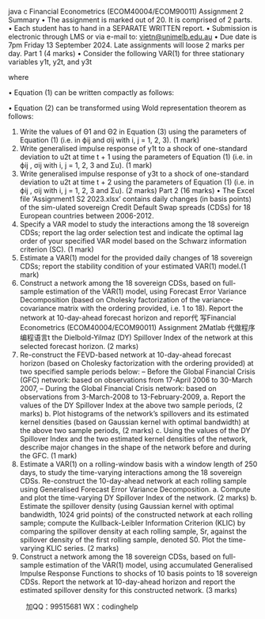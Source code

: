 java c
Financial Econometrics (ECOM40004/ECOM90011)
Assignment 2
Summary
• The assignment is marked out of 20. It is comprised of 2 parts.
• Each student has to hand in a SEPARATE WRITTEN report.
• Submission is electronic through LMS or via e-mail to: vietn@unimelb.edu.au
• Due date is 7pm Friday 13 September 2024. Late assignments will loose 2 marks per day.
Part 1 (4 marks)
• Consider the following VAR(1) for three stationary variables y1t, y2t, and y3t

where

• Equation (1) can be written compactly as follows:

• Equation (2) can be transformed using Wold representation theorem as follows:

1. Write the values of Θ1 and Θ2 in Equation (3) using the parameters of Equation (1) (i.e. in ϕij and σij with i, j = 1, 2, 3). (1 mark)
2. Write generalised impulse response of y1t to a shock of one-standard deviation to u2t at time t + 1 using the parameters of Equation (1) (i.e. in ϕij , σij with i, j = 1, 2, 3 and Σu). (1 mark)
3. Write generalised impulse response of y3t to a shock of one-standard deviation to u2t at time t + 2 using the parameters of Equation (1) (i.e. in ϕij , σij with i, j = 1, 2, 3 and Σu). (2 marks)
Part 2 (16 marks)
• The Excel file ‘Assignment1 S2 2023.xlsx’ contains daily changes (in basis points) of the sim-ulated sovereign Credit Default Swap spreads (CDSs) for 18 European countries between 2006-2012.
1. Specify a VAR model to study the interactions among the 18 sovereign CDSs; report the lag order selection test and indicate the optimal lag order of your specified VAR model based on the Schwarz information criterion (SC). (1 mark)
2. Estimate a VAR(1) model for the provided daily changes of 18 sovereign CDSs; report the stability condition of your estimated VAR(1) model.(1 mark)
3. Construct a network among the 18 sovereign CDSs, based on full-sample estimation of the VAR(1) model, using Forecast Error Variance Decomposition (based on Cholesky factorization of the variance-covariance matrix with the ordering provided, i.e. 1 to 18). Report the network at 10-day-ahead forecast horizon and repor代 写Financial Econometrics (ECOM40004/ECOM90011) Assignment 2Matlab
代做程序编程语言t the Dielbold-Yilmaz (DY) Spillover Index of the network at this selected forecast horizon. (2 marks)
4. Re-construct the FEVD-based network at 10-day-ahead forecast horizon (based on Cholesky factorization with the ordering provided) at two specified sample periods below:
– Before the Global Financial Crisis (GFC) network: based on observations from 17-April 2006 to 30-March 2007,
– During the Global Financial Crisis network: based on observations from 3-March-2008 to 13-February-2009,
a. Report the values of the DY Spillover Index at the above two sample periods, (2 marks)
b. Plot histograms of the network’s spillovers and its estimated kernel densities (based on Gaussian kernel with optimal bandwidth) at the above two sample periods, (2 marks)
c. Using the values of the DY Spillover Index and the two estimated kernel densities of the network, describe major changes in the shape of the network before and during the GFC. (1 mark)
5. Estimate a VAR(1) on a rolling-window basis with a window length of 250 days, to study the time-varying interactions among the 18 sovereign CDSs. Re-construct the 10-day-ahead network at each rolling sample using Generalised Forecast Error Variance Decomposition.
a. Compute and plot the time-varying DY Spillover Index of the network. (2 marks)
b. Estimate the spillover density (using Gaussian kernel with optimal bandwidth, 1024 grid points) of the constructed network at each rolling sample; compute the Kullback-Leibler Information Criterion (KLIC) by comparing the spillover density at each rolling sample, Sr, against the spillover density of the first rolling sample, denoted S0. Plot the time-varying KLIC series. (2 marks)
6. Construct a network among the 18 sovereign CDSs, based on full-sample estimation of the VAR(1) model, using accumulated Generalised Impulse Response Functions to shocks of 10 basis points to 18 sovereign CDSs. Report the network at 10-day-ahead horizon and report the estimated spillover density for this constructed network. (3 marks)







         
加QQ：99515681  WX：codinghelp
